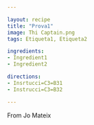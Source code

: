 ```yaml
---

layout: recipe
title: "Prova1"
image: Thi Captain.png
tags: Etiqueta1, Etiqueta2

ingredients:
- Ingredient1
- Ingredient2

directions:
- Insrtucci=C3=B31
- Instrucci=C3=B32

---
```


From Jo Mateix
